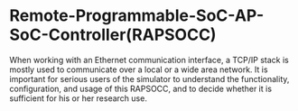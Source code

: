 # Remote-Programmable-SoC-AP-SoC-Controller(RAPSOCC)
When working with an Ethernet communication interface, a TCP/IP stack is mostly used to communicate over a local or a wide area network.
It is important for serious users of the simulator to understand the functionality, configuration, and usage of this RAPSOCC, and to decide whether it is sufficient for his or her research use.
